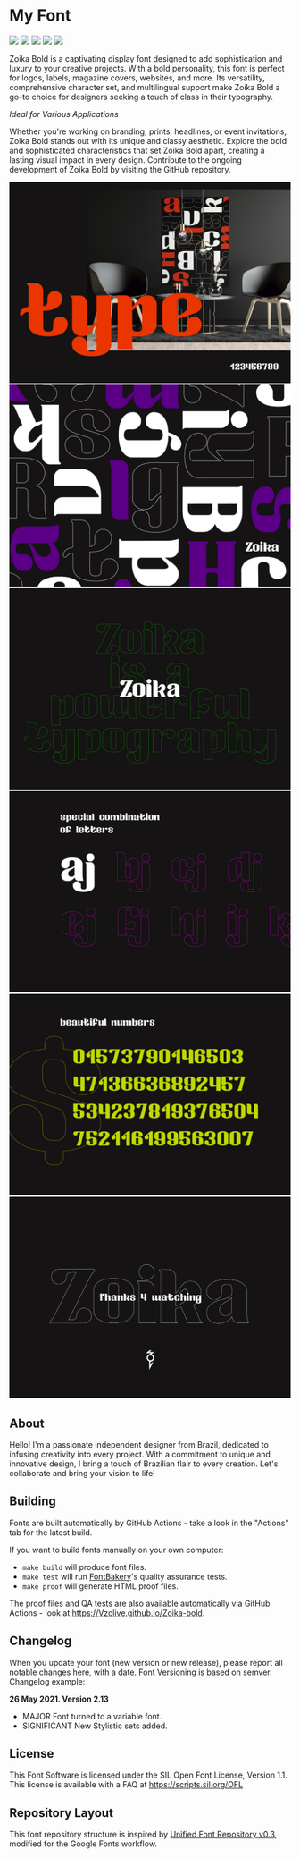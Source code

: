 

# My Font

[![][Fontbakery]](https://Vzolive.github.io/Zoika-bold/fontbakery/fontbakery-report.html)
[![][Universal]](https://Vzolive.github.io/Zoika-bold/fontbakery/fontbakery-report.html)
[![][GF Profile]](https://Vzolive.github.io/Zoika-bold/fontbakery/fontbakery-report.html)
[![][Outline Correctness]](https://Vzolive.github.io/Zoika-bold/fontbakery/fontbakery-report.html)
[![][Shaping]](https://Vzolive.github.io/Zoika-bold/fontbakery/fontbakery-report.html)

[Fontbakery]: https://img.shields.io/endpoint?url=https%3A%2F%2Fraw.githubusercontent.com%2FVzolive%2FZoika-bold%2Fgh-pages%2Fbadges%2Foverall.json
[GF Profile]: https://img.shields.io/endpoint?url=https%3A%2F%2Fraw.githubusercontent.com%2FVzolive%2FZoika-bold%2Fgh-pages%2Fbadges%2FGoogleFonts.json
[Outline Correctness]: https://img.shields.io/endpoint?url=https%3A%2F%2Fraw.githubusercontent.com%2FVzolive%2FZoika-bold%2Fgh-pages%2Fbadges%2FOutlineCorrectnessChecks.json
[Shaping]: https://img.shields.io/endpoint?url=https%3A%2F%2Fraw.githubusercontent.com%2FVzolive%2FZoika-bold%2Fgh-pages%2Fbadges%2FShapingChecks.json
[Universal]: https://img.shields.io/endpoint?url=https%3A%2F%2Fraw.githubusercontent.com%2FVzolive%2FZoika-bold%2Fgh-pages%2Fbadges%2FUniversal.json

Zoika Bold is a captivating display font designed to add sophistication and luxury to your creative projects. With a bold personality, this font is perfect for logos, labels, magazine covers, websites, and more. Its versatility, comprehensive character set, and multilingual support make Zoika Bold a go-to choice for designers seeking a touch of class in their typography.

*Ideal for Various Applications*

Whether you're working on branding, prints, headlines, or event invitations, Zoika Bold stands out with its unique and classy aesthetic. Explore the bold and sophisticated characteristics that set Zoika Bold apart, creating a lasting visual impact in every design. Contribute to the ongoing development of Zoika Bold by visiting the GitHub repository.

![Sample Image](documentation/zoika%20(1).png)
![Sample Image](documentation/zoika%20(2).png)
![Sample Image](documentation/zoika%20(3).png)
![Sample Image](documentation/zoika%20(4).png)
![Sample Image](documentation/zoika%20(5).png)
![Sample Image](documentation/zoika%20(6).png)


## About

Hello! I'm a passionate independent designer from Brazil, dedicated to infusing creativity into every project. With a commitment to unique and innovative design, I bring a touch of Brazilian flair to every creation. Let's collaborate and bring your vision to life!

## Building

Fonts are built automatically by GitHub Actions - take a look in the "Actions" tab for the latest build.

If you want to build fonts manually on your own computer:

* `make build` will produce font files.
* `make test` will run [FontBakery](https://github.com/googlefonts/fontbakery)'s quality assurance tests.
* `make proof` will generate HTML proof files.

The proof files and QA tests are also available automatically via GitHub Actions - look at https://Vzolive.github.io/Zoika-bold.

## Changelog

When you update your font (new version or new release), please report all notable changes here, with a date.
[Font Versioning](https://github.com/googlefonts/gf-docs/tree/main/Spec#font-versioning) is based on semver. 
Changelog example:

**26 May 2021. Version 2.13**
- MAJOR Font turned to a variable font.
- SIGNIFICANT New Stylistic sets added.

## License

This Font Software is licensed under the SIL Open Font License, Version 1.1.
This license is available with a FAQ at
https://scripts.sil.org/OFL

## Repository Layout

This font repository structure is inspired by [Unified Font Repository v0.3](https://github.com/unified-font-repository/Unified-Font-Repository), modified for the Google Fonts workflow.
